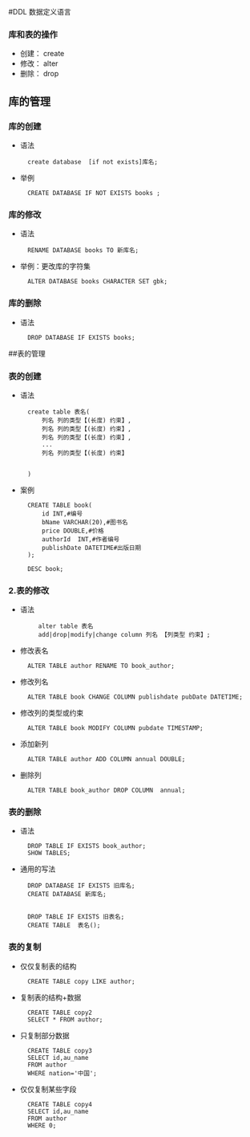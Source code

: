#DDL 数据定义语言

### 库和表的操作 ###
- 创建： create
- 修改： alter
- 删除： drop


## 库的管理 ##

### 库的创建 ###

- 语法

        create database  [if not exists]库名;



- 举例

        CREATE DATABASE IF NOT EXISTS books ;


### 库的修改 ###

- 语法

        RENAME DATABASE books TO 新库名;

- 举例：更改库的字符集

        ALTER DATABASE books CHARACTER SET gbk;


### 库的删除 ###

- 语法

        DROP DATABASE IF EXISTS books;




##表的管理



### 表的创建 ###

- 语法

        create table 表名(
        	列名 列的类型【(长度) 约束】,
        	列名 列的类型【(长度) 约束】,
        	列名 列的类型【(长度) 约束】,
        	...
        	列名 列的类型【(长度) 约束】
        
        
        )



- 案例
        
        CREATE TABLE book(
        	id INT,#编号
        	bName VARCHAR(20),#图书名
        	price DOUBLE,#价格
        	authorId  INT,#作者编号
        	publishDate DATETIME#出版日期
        );
        
        DESC book;
 



### 2.表的修改


- 语法
     
           alter table 表名 
           add|drop|modify|change column 列名 【列类型 约束】;
        
- 修改表名

        ALTER TABLE author RENAME TO book_author;



- 修改列名

        ALTER TABLE book CHANGE COLUMN publishdate pubDate DATETIME;


- 修改列的类型或约束

        ALTER TABLE book MODIFY COLUMN pubdate TIMESTAMP;

- 添加新列

        ALTER TABLE author ADD COLUMN annual DOUBLE; 

- 删除列

        ALTER TABLE book_author DROP COLUMN  annual;





### 表的删除
    

- 语法

        DROP TABLE IF EXISTS book_author;   
        SHOW TABLES;


- 通用的写法
        
        DROP DATABASE IF EXISTS 旧库名;
        CREATE DATABASE 新库名;
        
        
        DROP TABLE IF EXISTS 旧表名;
        CREATE TABLE  表名();



### 表的复制


- 仅仅复制表的结构
        
        CREATE TABLE copy LIKE author;

- 复制表的结构+数据
     
        CREATE TABLE copy2 
        SELECT * FROM author;

- 只复制部分数据
        
        CREATE TABLE copy3
        SELECT id,au_name
        FROM author 
        WHERE nation='中国';


- 仅仅复制某些字段

        CREATE TABLE copy4 
        SELECT id,au_name
        FROM author
        WHERE 0;












